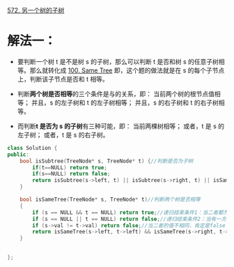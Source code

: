 [572. 另一个树的子树](https://leetcode-cn.com/problems/subtree-of-another-tree/description/)



# 解法一：
- 要判断一个树 t 是不是树 s 的子树，那么可以判断 t 是否和树 s 的任意子树相等。那么就转化成 [100. Same Tree](https://leetcode-cn.com/problems/same-tree/)
即，这个题的做法就是在 s 的每个子节点上，判断该子节点是否和 t 相等。

- 判断**两个树是否相等**的三个条件是与的关系，即：
当前两个树的根节点值相等；
并且，s 的左子树和 t 的左子树相等；
并且，s 的右子树和 t 的右子树相等。
- 而判断**t 是否为 s 的子树**有三种可能，即：
当前两棵树相等；
或者，t 是 s 的左子树；
或者，t 是 s 的右子树。


```C++
class Solution {
public:
    bool isSubtree(TreeNode* s, TreeNode* t) {//判断是否为子树
        if(t==NULL) return true;
        if(s==NULL) return false;
        return isSubtree(s->left, t) || isSubtree(s->right, t) || isSameTree(s,t);
    }

    bool isSameTree(TreeNode* s, TreeNode* t)//判断两个树是否相等
    {
        if (s == NULL && t == NULL) return true;//递归结束条件1：当二者都为空时，返回true
        if (s == NULL || t == NULL) return false;//递归结束条件2：当有一方已经遍历完，但另一颗还未遍历完时，返回false  
        if (s->val != t->val) return false;//当二者的值不相同，肯定是false
        return isSameTree(s->left, t->left) && isSameTree(s->right, t->right);//继续遍历s和t的左右子树，看是否都完全相同
    }
    

};
```
